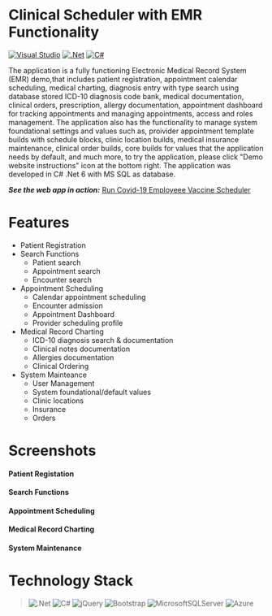 # Clinical Scheduler with EMR Functionality
[![Visual Studio](https://img.shields.io/badge/Microsoft%20Visual%20Studio-6C33AF?style=for-the-badge&logo=visual%20studio)](https://visualstudio.microsoft.com/) [![.Net](https://img.shields.io/badge/.NET%206-5C2D91?style=for-the-badge&logo=.net&logoColor=white)](https://dotnet.microsoft.com/en-us/download/dotnet/6.0)	[![C#](https://img.shields.io/badge/c%23-%23239120.svg?style=for-the-badge&logo=c-sharp&logoColor=white)](https://docs.microsoft.com/en-us/dotnet/csharp/)

The application is a fully functioning Electronic Medical Record System (EMR) demo,that includes patient registration, appointment calendar scheduling, medical charting, diagnosis entry with type search using database stored ICD-10 diagnosis code bank, medical documentation, clinical orders, prescription, allergy documentation, appointment dashboard for tracking appointments and managing appointments, access and roles management. The application also has the functionality to manage system foundational settings and values such as, proivider appointment template builds with schedule blocks, clinic location builds, medical insurance maintenance, clinical order builds, core builds for values that the application needs by default, and much more, to try the application, please click "Demo website instructions" icon at the bottom right. The application was developed in C# .Net 6 with MS SQL as database.

***See the web app in action:*** <a href="https://clinicemrscheduler.azurewebsites.net/">Run Covid-19 Employeee Vaccine Scheduler</a>


# Features

* Patient Registration
* Search Functions
    * Patient search
    * Appointment search
    * Encounter search
* Appointment Scheduling
    * Calendar appointment scheduling
    * Encounter admission
    * Appointment Dashboard
    * Provider scheduling profile
* Medical Record Charting
    * ICD-10 diagnosis search & documentation
    * Clinical notes documentation
    * Allergies documentation
    * Clinical Ordering 
* System Mainteance
    * User Management
    * System foundational/default values
    * Clinic locations
    * Insurance
    * Orders


# Screenshots
#### Patient Registation
#### Search Functions
#### Appointment Scheduling
#### Medical Record Charting
#### System Maintenance

# Technology Stack
> ![.Net](https://img.shields.io/badge/.NET%206-5C2D90?style=for-the-badge&logo=.net&logoColor=white)
> ![C#](https://img.shields.io/badge/c%23-%23239120.svg?style=for-the-badge&logo=c-sharp&logoColor=white) 
> ![jQuery](https://img.shields.io/badge/jquery-%230769AD.svg?style=for-the-badge&logo=jquery&logoColor=white)
> ![Bootstrap](https://img.shields.io/badge/bootstrap-%23563D7C.svg?style=for-the-badge&logo=bootstrap&logoColor=white)
> ![MicrosoftSQLServer](https://img.shields.io/badge/Microsoft%20SQL%20Sever-CC2927?style=for-the-badge&logo=microsoft%20sql%20server&logoColor=white)
> ![Azure](https://img.shields.io/badge/azure-%230072C6.svg?style=for-the-badge&logo=microsoftazure&logoColor=white)
